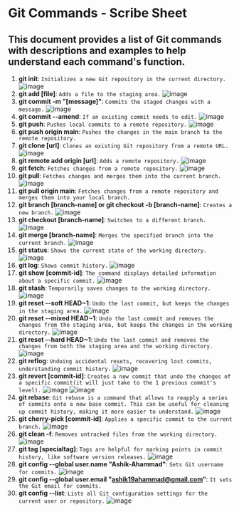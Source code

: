 # Git Commands - Scribe Sheet
## This document provides a list of Git commands with descriptions and examples to help understand each command's function.



1. **git init**: `Initializes a new Git repository in the current directory.` ![image](https://github.com/user-attachments/assets/6a6fa0bc-5c34-49f9-aab4-f90e89a92297)
2. **git add [file]**: `Adds a file to the staging area.` ![image](https://github.com/user-attachments/assets/d03488c8-aba2-450b-8c9f-89030abc1437)
3. **git commit -m "[message]"**: `Commits the staged changes with a message.` ![image](https://github.com/user-attachments/assets/78f0fde7-ab55-4024-874e-c94ddb56863e)
4. **git commit --amend**: `If an existing commit needs to edit.` ![image](https://github.com/user-attachments/assets/a74950c1-60ce-4642-a9b6-53fbe6c5e47c)
5. **git push**: `Pushes local commits to a remote repository.` ![image](https://github.com/user-attachments/assets/ed8e54de-a691-4f92-8ac1-70b40dbc11ab)
6. **git push origin main**: `Pushes the changes in the main branch to the remote repository.` 
7. **git clone [url]**: `Clones an existing Git repository from a remote URL.` ![image](https://github.com/user-attachments/assets/8a8459b9-f38b-4b1b-9465-4f90ba415fca)
8. **git remote add origin [url]**: `Adds a remote repository.` ![image](https://github.com/user-attachments/assets/54ebf799-029d-4ef1-bfcb-c24fa2a369b6)
9. **git fetch**: `Fetches changes from a remote repository.` ![image](https://github.com/user-attachments/assets/72169035-1a43-4fc2-a88d-d736a75a4cec)
10. **git pull**: `Fetches changes and merges them into the current branch.` ![image](https://github.com/user-attachments/assets/73a7d615-eb7c-4e3e-aa3b-f3a4b9325287)
11. **git pull origin main**: `Fetches changes from a remote repository and merges them into your local branch.`
13. **git branch [branch-name] or git checkout -b [branch-name]**: `Creates a new branch.` ![image](https://github.com/user-attachments/assets/dcd384d0-e358-4965-85aa-52e9643ea2c5)
14. **git checkout [branch-name]**: `Switches to a different branch.` ![image](https://github.com/user-attachments/assets/a61eb3d5-08e3-438b-90a0-cbb48da410a6)
15. **git merge [branch-name]**: `Merges the specified branch into the current branch.` ![image](https://github.com/user-attachments/assets/b460cdba-3350-4f2f-aa6e-25e3cedb330f)
16. **git status**: `Shows the current state of the working directory.` ![image](https://github.com/user-attachments/assets/ed91a299-bed1-43f8-ad05-46547d91111e)
17. **git log**: `Shows commit history.` ![image](https://github.com/user-attachments/assets/3f841a13-91c2-4d6c-bf08-f3062ff50419)
18. **git show [commit-id]**: `The command displays detailed information about a specific commit.` ![image](https://github.com/user-attachments/assets/0c9d6c9b-bdd1-4c9d-a457-9feb07a72d1c)
19. **git stash**: `Temporarily saves changes to the working directory.` ![image](https://github.com/user-attachments/assets/ce90544a-b12c-40a4-a4bb-4bc0ba4c4e42)
20. **git reset --soft HEAD~1**: `Undo the last commit, but keeps the changes in the staging area.` ![image](https://github.com/user-attachments/assets/76364238-22e7-4edf-b4d6-409fd967e943)
21. **git reset --mixed HEAD~1**: `Undo the last commit and removes the changes from the staging area, but keeps the changes in the working directory.` ![image](https://github.com/user-attachments/assets/a7226af2-56ad-4f78-9e0c-fa6029cc046a)
22. **git reset --hard HEAD~1**: `Undo the last commit and removes the changes from both the staging area and the working directory.` ![image](https://github.com/user-attachments/assets/75ba5325-fa85-4c8a-96dc-656925458c5a)
23. **git reflog**: `Undoing accidental resets, recovering lost commits, understanding commit history.` ![image](https://github.com/user-attachments/assets/b38d5124-efca-49da-b806-4e37c01c2f01)
24. **git revert [commit-id]**: `Creates a new commit that undo the changes of a specific commit(it will just take to the 1 previous commit's level).` ![image](https://github.com/user-attachments/assets/8052ec82-07ff-44b3-8c58-41b1c399d531)  ![image](https://github.com/user-attachments/assets/371c9149-fa58-441e-aaf9-cd56d716b31a)
25. **git rebase**: `Git rebase is a command that allows to reapply a series of commits onto a new base commit. This can be useful for cleaning up commit history, making it more easier to understand.` ![image](https://github.com/user-attachments/assets/a624ca53-66f5-4e85-b1d9-d1c06955f458) 
26. **git cherry-pick [commit-id]**: `Applies a specific commit to the current branch.` ![image](https://github.com/user-attachments/assets/21d9716e-e7c8-4b48-8735-d1c2e008eb3a)
27. **git clean -f**: `Removes untracked files from the working directory.` ![image](https://github.com/user-attachments/assets/9b46e112-7b32-45b7-87e5-3eb989c8ba18)
28. **git tag [specialtag]**: `Tags are helpful for marking points in commit history, like software version releases.` ![image](https://github.com/user-attachments/assets/2f8de103-79b0-47e2-be14-56b0a73c03a7)
29. **git config --global user.name "Ashik-Ahammad"**: `Sets Git username for commits.`
![image](https://github.com/user-attachments/assets/02285f9b-0de3-4ffb-b504-01a962c04d1c)
30. **git config --global user.email "ashik19ahammad@gmail.com"**: `It sets the Git email for commits.`
31. **git config --list**: `Lists all Git configuration settings for the current user or repository.` ![image](https://github.com/user-attachments/assets/edb6ce4e-2260-4e72-8076-ac55d18e7453)


